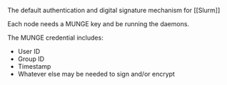The default authentication and digital signature mechanism for [[Slurm]]

Each node needs a MUNGE key and be running the daemons.

The MUNGE credential includes:
- User ID
- Group ID
- Timestamp
- Whatever else may be needed to sign and/or encrypt
